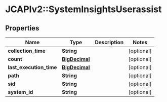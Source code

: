 # JCAPIv2::SystemInsightsUserassist

## Properties
Name | Type | Description | Notes
------------ | ------------- | ------------- | -------------
**collection_time** | **String** |  | [optional] 
**count** | [**BigDecimal**](BigDecimal.md) |  | [optional] 
**last_execution_time** | [**BigDecimal**](BigDecimal.md) |  | [optional] 
**path** | **String** |  | [optional] 
**sid** | **String** |  | [optional] 
**system_id** | **String** |  | [optional] 

